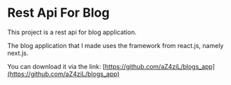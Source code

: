 # Rest Api For Blog

This project is a rest api for blog application.

The blog application that I made uses the framework from react.js, namely next.js.

You can download it via the link: [https://github.com/aZ4ziL/blogs_app](https://github.com/aZ4ziL/blogs_app)